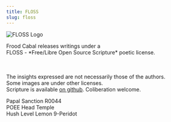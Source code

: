 ```yaml
---
title: FLOSS
slug: floss
---
```


<img className="w35" src="/image/svg/floss.svg" alt="FLOSS Logo">

<p className="center">
  Frood Cabal releases writings under a
  <br>FLOSS - *Free/Libre Open Source Scripture* poetic license.

<br><br>The insights expressed are not necessarily those of the authors.
<br><kopy></kopy> Some images are under other licenses.
<br>Scripture is available [on github](https://github.com/poee/lol). Coliberation welcome.

</p>

<stamp>
  Papal Sanction R0044
  <br>POEE Head Temple
  <br>Hush Level Lemon 9-Peridot
</stamp>
